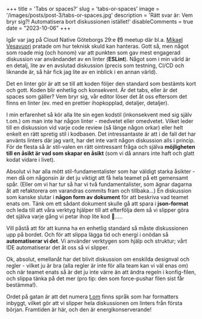+++
title = 'Tabs or spaces?'
slug = 'tabs-or-spaces'
image = '/images/posts/post-3/tabs-or-spaces.jpg'
description = 'Rätt svar är: Vem bryr sig?! Automatisera bort diskussionen istället!'
disableComments = true
date = "2023-10-06"
+++

Igår var jag på Cloud Native Göteborgs 29:e **(!)** meetup där bl.a. [Mikael Vesavuori](https://www.linkedin.com/in/mikael-vesavuori/) pratade om hur teknisk skuld kan hanteras. Gott så, men något som roade mig (och honom) var att punkten som gav mest engagerad diskussion var användandet av en linter (**ESLint**). Något som i min värld är en detalj, lite av en avslutad diskussion (precis som testning, CI/CD och liknande är, så här fick jag lite av en inblick i en annan värld).

Det en linter gör är att se till att koden följer den standard som bestämts kort och gott. Koden blir enhetlig och konsekvent. Är det tabs, eller är det spaces som gäller? Vem bryr sig, vår editor löser det åt oss eftersom det finns en linter (ev. med en prettier ihopkopplad, detaljer, detaljer).

I min erfarenhet så kör alla lite sin egen kodstil (inkonsekvent med sig själv t.om.) om man inte har någon linter - medvetet eller omedvetet. Vilket leder till en diskussion vid varje code review (så länge någon orkar) eller helt enkelt en rätt spretig stil i kodbasen. Det intressantaste är att i de fall det har använts linters där jag varit, har det inte varit någon diskussion alls i princip. För de flesta så är stil-valen en rätt ointressant fråga och själva **möjligheten till en åsikt är vad som skapar en åsikt** (som vi då annars inte haft och glatt kodat vidare i livet). 

Absolut vi har alla mött stil-fundamentalister som har väldigt starka åsikter - men då om någonsin är det ju viktigt att få hela teamet på ett gemensamt spår. (Eller om vi har tur så har vi två fundamentalister, som ägnar dagarna åt att refaktorera om varandras commits fram och tillbaka…) En diskussion som kanske slutar i **någon form av dokument** för att beskriva vad teamet enats om. Tänk om ett sådant dokument skulle gå att spara i **json-format** och leda till att våra verktyg hjälper till att efterfölja dem så vi slipper göra det själva varje gång vi petar ihop lite kod 🤔…..

Vill påstå att för att kunna ha en enhetlig standard så måste diskussionen upp på bordet. Och för att slippa lägga tid och energi i onödan så **automatiserar vi det**. Vi använder verktygen som hjälp och struktur; vårt IDE automatiserar det åt oss så vi slipper. 

Ok, absolut, emellanåt har det blivit diskussion om enskilda designval och regler - vilket ju är bra (alla regler är inte för alla team kan vi väl enas om) och när teamet enats så är det ju inte värre än att ändra regeln i konfig-filen, och slippa tänka på det mer (pro tip: den som force-pushar filen sist får bestämma!). 

Ordet på gatan är att det numera [t.om](http://t.om) finns språk som har formatters inbyggt, vilket gör att vi slipper hela diskussionen om linters från första början. Framtiden är här, och den är energikonserverande!
